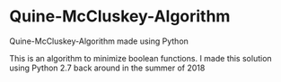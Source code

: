 # Quine-McCluskey-Algorithm
Quine-McCluskey-Algorithm made using Python

This is an algorithm to minimize boolean functions.
I made this solution using Python 2.7 back around in the summer of 2018
